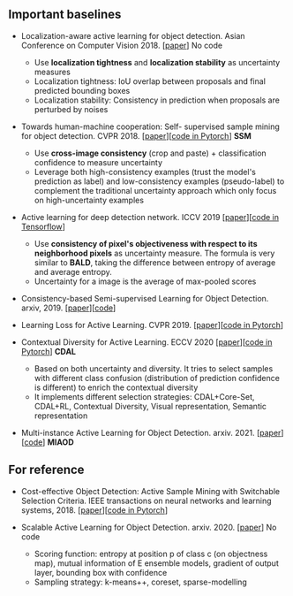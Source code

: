 
## Important baselines
- Localization-aware active learning for object detection. Asian Conference on Computer Vision 2018. [[paper](https://arxiv.org/pdf/1801.05124.pdf)] No code
    - Use **localization tightness** and **localization stability** as uncertainty measures
    - Localization tightness: IoU overlap between proposals and final predicted bounding boxes 
    - Localization stability: Consistency in prediction when proposals are perturbed by noises 
     
- Towards human-machine cooperation: Self- supervised sample mining for object detection. CVPR 2018. [[paper](https://arxiv.org/pdf/1803.09867.pdf)][[code in Pytorch](https://github.com/yanxp/SSM-Pytorch)] **SSM**
   - Use **cross-image consistency** (crop and paste) + classification confidence to measure uncertainty
   - Leverage both high-consistency examples (trust the model's prediction as label) and low-consistency examples (pseudo-label) to complement the traditional uncertainty approach which only focus on high-uncertainty examples 

- Active learning for deep detection network. ICCV 2019 [[paper](https://arxiv.org/pdf/1911.09168.pdf)][[code in Tensorflow](https://gitlab.com/haghdam/deep_active_learning/-/tree/master)]
   - Use **consistency of pixel's objectiveness with respect to its neighborhood pixels** as uncertainty measure. The formula is very similar to **BALD**, taking the difference between entropy of average and average entropy. 
   - Uncertainty for a image is the average of max-pooled scores



- Consistency-based Semi-supervised Learning for Object Detection. arxiv, 2019. [[paper](https://openreview.net/pdf?id=BkgHgrSxIr)][[code](https://github.com/soo89/CSD-SSD)]

- Learning Loss for Active Learning. CVPR 2019. [[paper](https://arxiv.org/pdf/1905.03677.pdf)][[code in Pytorch](https://github.com/Mephisto405/Learning-Loss-for-Active-Learning)]

- Contextual Diversity for Active Learning. ECCV 2020 [[paper](https://arxiv.org/pdf/2008.05723.pdf)][[code in Pytorch](https://github.com/sharat29ag/CDAL)] **CDAL**
  - Based on both uncertainty and diversity. It tries to select samples with different class confusion (distribution of prediction confidence is different) to enrich the contextual diversity
   - It implements different selection strategies: CDAL+Core-Set, CDAL+RL, Contextual Diversity, Visual representation, Semantic representation
   
- Multi-instance Active Learning for Object Detection. arxiv. 2021. [[paper](https://arxiv.org/pdf/2104.02324.pdf)][[code](https://github.com/yuantn/MI-AOD)] **MIAOD**



## For reference


- Cost-effective Object Detection: Active Sample Mining with Switchable Selection Criteria.  IEEE transactions on neural networks and learning systems, 2018. [[paper](https://arxiv.org/pdf/1807.00147.pdf)][[code in Pytorch](https://github.com/yanxp/ASM-Pytorch)]

- Scalable Active Learning for Object Detection. arxiv. 2020. [[paper](https://arxiv.org/pdf/2004.04699.pdf)] No code
   - Scoring function: entropy at position p of class c (on objectness map), mutual information of E ensemble models, gradient of output layer, bounding box with confidence
   - Sampling strategy: k-means++, coreset, sparse-modelling

